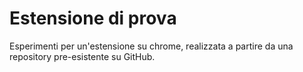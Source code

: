 # Estensione di prova

Esperimenti per un'estensione su chrome, realizzata a partire da una repository pre-esistente su GitHub. 
